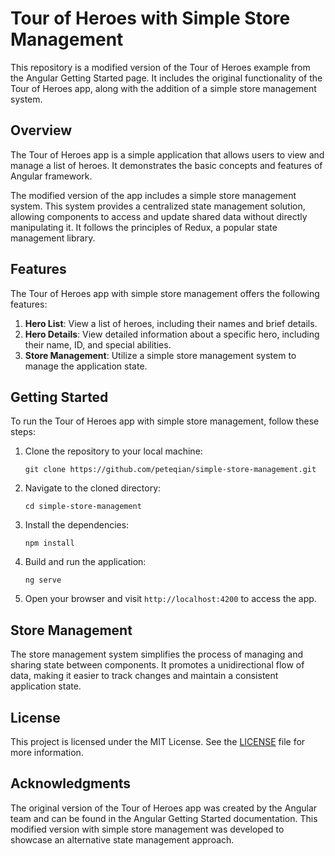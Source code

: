 # Tour of Heroes with Simple Store Management

This repository is a modified version of the Tour of Heroes example from the Angular Getting Started page. It includes the original functionality of the Tour of Heroes app, along with the addition of a simple store management system.

## Overview

The Tour of Heroes app is a simple application that allows users to view and manage a list of heroes. It demonstrates the basic concepts and features of Angular framework.

The modified version of the app includes a simple store management system. This system provides a centralized state management solution, allowing components to access and update shared data without directly manipulating it. It follows the principles of Redux, a popular state management library.

## Features

The Tour of Heroes app with simple store management offers the following features:

1. **Hero List**: View a list of heroes, including their names and brief details.
2. **Hero Details**: View detailed information about a specific hero, including their name, ID, and special abilities.
3. **Store Management**: Utilize a simple store management system to manage the application state.

## Getting Started

To run the Tour of Heroes app with simple store management, follow these steps:

1. Clone the repository to your local machine:

   ```shell
   git clone https://github.com/peteqian/simple-store-management.git
   ```

2. Navigate to the cloned directory:

   ```shell
   cd simple-store-management
   ```

3. Install the dependencies:

   ```shell
   npm install
   ```

4. Build and run the application:

   ```shell
   ng serve
   ```

5. Open your browser and visit `http://localhost:4200` to access the app.

## Store Management

The store management system simplifies the process of managing and sharing state between components. It promotes a unidirectional flow of data, making it easier to track changes and maintain a consistent application state.

## License

This project is licensed under the MIT License. See the [LICENSE](LICENSE) file for more information.

## Acknowledgments

The original version of the Tour of Heroes app was created by the Angular team and can be found in the Angular Getting Started documentation. This modified version with simple store management was developed to showcase an alternative state management approach.
